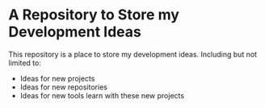 # A Repository to Store my Development Ideas

This repository is a place to store my development ideas. Including but not limited to:

- Ideas for new projects
- Ideas for new repositories
- Ideas for new tools learn with these new projects
